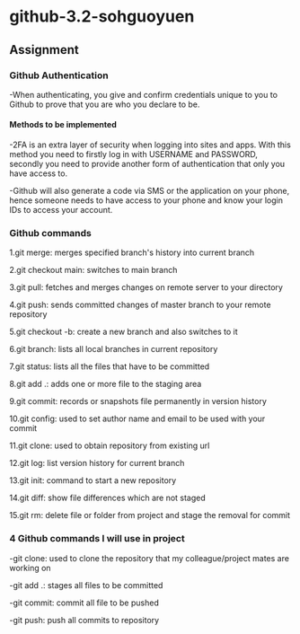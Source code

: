 # github-3.2-sohguoyuen
## Assignment
### Github Authentication
-When authenticating, you give and confirm credentials unique to you to Github to prove that you are who you declare to be.

#### Methods to be implemented

-2FA is an extra layer of security when logging into sites and apps. With this method you need to firstly log in with USERNAME and PASSWORD, secondly you need to provide another form of authentication that only you have access to.

-Github will also generate a code via SMS or the application on your phone, hence someone needs to have access to your phone and know your login IDs to access your account.


### Github commands
1.git merge:  merges specified branch's history into current branch

2.git checkout main: switches to main branch

3.git pull: fetches and merges changes on remote server to your directory

4.git push: sends committed changes of master branch to your remote repository

5.git checkout -b: create a new branch and also switches to it

6.git branch: lists all local branches in current repository

7.git status: lists all the files that have to be committed

8.git add .: adds one or more file to the staging area

9.git commit: records or snapshots file permanently in version history

10.git config: used to set author name and email to be used with your commit

11.git clone: used to obtain repository from existing url

12.git log: list version history for current branch

13.git init: command to start a new repository

14.git diff: show file differences which are not staged

15.git rm: delete file or folder from project and stage the removal for commit

### 4 Github commands I will use in project
-git clone: used to clone the repository that my colleague/project mates are working on

-git add .: stages all files to be committed

-git commit: commit all file to be pushed

-git push: push all commits to repository